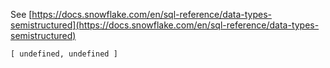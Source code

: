 See [https://docs.snowflake.com/en/sql-reference/data-types-semistructured](https://docs.snowflake.com/en/sql-reference/data-types-semistructured)
```
[ undefined, undefined ]
```
